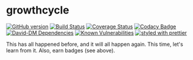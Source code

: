 # growthcycle

[![GitHub version](https://badge.fury.io/gh/juniorbird%2Fgrowthcycle.svg)](https://badge.fury.io/gh/juniorbird%2Fgrowthcycle)
[![Build Status](https://travis-ci.org/juniorbird/growthcycle.svg?branch=master)](https://travis-ci.org/juniorbird/growthcycle)
[![Coverage Status](https://coveralls.io/repos/github/team-jwt/pleated-slacks/badge.svg?branch=master)](https://coveralls.io/github/team-jwt/pleated-slacks?branch=master)
[![Codacy Badge](https://api.codacy.com/project/badge/Grade/b42225eff69b498f9797f2062f7fe39b)](https://www.codacy.com/app/wade_2/growthcycle?utm_source=github.com&utm_medium=referral&utm_content=juniorbird/growthcycle&utm_campaign=badger)
[![David-DM Dependencies](https://david-dm.org/juniorbird/growthcycle.svg)](https://david-dm.org/juniorbird/growthcycle)
[![Known Vulnerabilities](https://snyk.io/test/github/juniorbird/growthcycle/badge.svg)](https://snyk.io/test/github/juniorbird/growthcycle)
[![styled with prettier](https://img.shields.io/badge/styled_with-prettier-ff69b4.svg)](https://github.com/prettier/prettier)

This has all happened before, and it will all happen again. This time, let's learn from it. Also, earn badges (see above).
